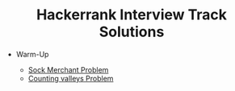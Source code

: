 <h1 style = "text-align: center;"> Hackerrank Interview Track Solutions </h1>
<ul>
  <li> Warm-Up </li>
  <ul>
    <li> <a href = "https://www.hackerrank.com/challenges/sock-merchant/problem?h_l=interview&playlist_slugs%5B%5D%5B%5D=interview-preparation-kit&playlist_slugs%5B%5D%5B%5D=warmup&isFullScreen=true"> Sock Merchant Problem</a> </li>
    <li> <a href = "https://www.hackerrank.com/challenges/counting-valleys/problem?h_l=interview&playlist_slugs%5B%5D%5B%5D=interview-preparation-kit&playlist_slugs%5B%5D%5B%5D=warmup&isFullScreen=true"> Counting valleys Problem</a> </li>
  </ul>
  </ul>
      
